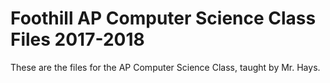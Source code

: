 # Foothill AP Computer Science Class Files 2017-2018
These are the files for the AP Computer Science Class, taught by Mr. Hays.

